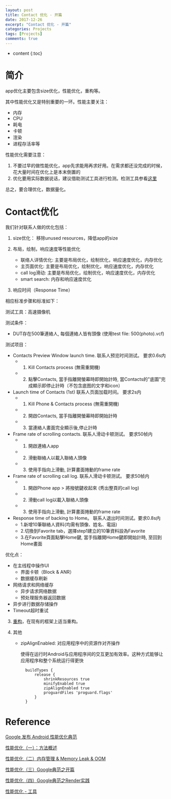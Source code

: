```yaml
---
layout: post
title: Contact 优化 - 开篇
date: 2017-12-26
excerpt: "Contact 优化 - 开篇"
categories: Projects
tags: [Projects]
comments: true
---
```



* content
{:toc}




# 简介

app优化主要包含size优化，性能优化，重构等。

其中性能优化又是特别重要的一环。性能主要关注：

- 内存
- CPU
- 耗电
- 卡顿
- 渲染
- 进程存活率等

性能优化需要注意：

1. 不要过早的做性能优化，app先求能用再求好用。在需求都还没完成的时候，花大量时间在优化上是本末倒置的
2. 优化要用实际数据说话，建议借助测试工具进行检测。检测工具参看[这里](http://vivianking6855.github.io/2017/12/26/Android-optimization-Tool/)

总之，要合理优化，数据量化。

# Contact优化

我们针对联系人做的优化包括：

1. size优化： 移除unused resources，降低app的size
2. 布局，绘制，响应速度等性能优化

    - 联络人详情优化: 主要是布局优化，绘制优化，响应速度优化，内存优化
    - 主页面优化: 主要是布局优化，绘制优化，响应速度优化，内存优化
    - call log滑动: 主要是布局优化，绘制优化，响应速度优化，内存优化
    - smart search: 内存和响应速度优化

3. 响应时间（Response Time） 

相应标准步骤和标准如下：

测试工具：高速摄像机

测试条件：

- DUT存在500筆連絡人, 每個連絡人皆有頭像 (使用test file: 500(photo).vcf)

测试项目：

- Contacts Preview Window launch  time. 联系人预览时间测试。 要求0.6s内
    - 1. Kill Contacts process (無需重開機)
    - 2. 點擊Contacts, 當手指離開螢幕時即開始計時, 當Contacts的"底圖"完成顯示即停止計時（不包含底图的文字和icon）
- Launch time of Contacts (1st) 联系人页面加载时间。 要求2s内
    - 1. Kill Phone & Contacts process (無需重開機)
    - 2. 開啟Contacts, 當手指離開螢幕時即開始計時
    - 3. 當連絡人畫面完全顯示後,停止計時
- Frame rate of scrolling contacts. 联系人滑动卡顿测试。 要求50帧内
    - 1. 開啟連絡人app
    - 2. 滑動聯絡人以載入聯絡人頭像
    - 3. 使用手指向上滑動, 計算畫面捲動的frame rate
- Frame rate of scrolling call log. 联系人滑动卡顿测试。 要求50帧内
    - 1. 開啟Phone app > 將撥號鍵收起來 (秀出整頁的call log)
    - 2. 滑動call log以載入聯絡人頭像
    - 3. 使用手指向上滑動, 計算畫面捲動的frame rate
- Response time of backing to Home。 联系人退出时间测试。要求0.8s内
    - 1.新增10筆聯絡人資料(均需有頭像、姓名、電話)
    - 2.切換到Favorite tab，選擇step1建立的10筆資料設為Favorite
    - 3.在Favorite頁面點擊Home鍵, 當手指離開Home鍵即開始計時, 至回到Home畫面

优化点：

- 在主线程中操作UI
    - 界面卡顿（Block & ANR） 
    - 数据缓存刷新 
- 网络请求和网络缓存
    - 异步请求网络数据 
    - 预处理服务器返回数据 
- 异步进行数据存储操作 
- Timeout超时重试 

3. [重构](http://vivianking6855.github.io/2017/03/30/Android-Design-Refactoring/)，在现有的框架上适当重构。

4. 其他
    - zipAlignEnabled: 对应用程序中的资源作对齐操作 
    
        使得在运行时Android与应用程序间的交互更加有效率。这种方式能够让应用程序和整个系统运行得更快
    
            buildTypes {
                release {
                    shrinkResources true
                    minifyEnabled true
                    zipAlignEnabled true
                    proguardFiles 'proguard.flags'
                }
            }

# Reference

[Google 发布 Android 性能优化典范](http://www.oschina.net/news/60157/android-performance-patterns?sid=07vbqo00ovnh233e0ain6ue5a6)

[性能优化（一）：方法概述](http://vivianking6855.github.io/2017/02/27/Android-optimization-1-method/)

[性能优化（二）内存管理 & Memory Leak & OOM](http://vivianking6855.github.io/2017/02/27/Android-optimization-2-OOM/)

[性能优化（三）Google典范之开篇](http://vivianking6855.github.io/2017/03/13/Android-optimization-3-Google-Publish/)

[性能优化（四）Google典范之Render实践](http://vivianking6855.github.io/2017/03/14/Android-optimization-4-Google-Publish-Render/)

[性能优化 - 工具](http://vivianking6855.github.io/2017/12/26/Android-optimization-Tool/)